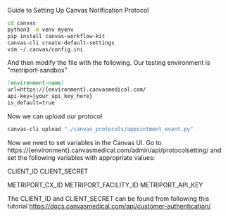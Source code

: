 Guide to Setting Up Canvas Notification Protocol

```bash
cd canvas
python3 -m venv myenv
pip install canvas-workflow-kit
canvas-cli create-default-settings
vim ~/.canvas/config.ini

```

And then modify the file with the following. Our testing environment is "metriport-sandbox"

```markdown
[environment-name]
url=https://{environment}.canvasmedical.com/
api-key={your_api_key_here}
is_default=true
```

Now we can upload our protocol

```bash
canvas-cli upload "./canvas_protocols/appointment_event.py"
```

Now we need to set variables in the Canvas UI. Go to https://{environment}.canvasmedical.com/admin/api/protocolsetting/
and set the following variables with appropriate values:

CLIENT_ID
CLIENT_SECRET

METRIPORT_CX_ID
METRIPORT_FACILITY_ID
METRIPORT_API_KEY

The CLIENT_ID and CLIENT_SECRET can be found from following this tutorial https://docs.canvasmedical.com/api/customer-authentication/
